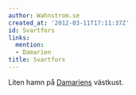 ```yaml
---
author: Wahnstrom.se
created_at: '2012-03-11T17:11:37Z'
id: Svartfors
links:
  mention:
  - Damarien
title: Svartfors
---
```


Liten hamn på [Damariens] västkust.

  [Damariens]: Damarien